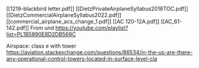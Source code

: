 [[1219-blackbird letter.pdf]]
[[DietzPrivateAirplaneSyllabus2018TOC.pdf]]
[[DietzCommercialAirplaneSyllabus2022.pdf]]
[[commercial_airplane_acs_change_1.pdf]]
[[AC 120-12A.pdf]]
[[AC_61-142.pdf]]
From und https://youtube.com/playlist?list=PL1B5890E8D2DB569C

Airspace: class e with tower https://aviation.stackexchange.com/questions/86534/in-the-us-are-there-any-operational-control-towers-located-in-surface-level-cla